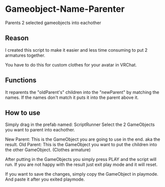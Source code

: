 # Gameobject-Name-Parenter
Parents 2 selected gameobjects into eachother

## Reason
I created this script to make it easier
and less time consuming to put 2 armatures together.

You have to do this for custom clothes for your avatar
in VRChat.

## Functions
It reparents the "oldParent's" children into the "newParent" by matching the names.
If the names don't match it puts it into the parent above it.

## How to use
Simply drag in the prefab named: ScriptRunner
Select the 2 GameObjects you want to parent into eachother.

New Parent: This is the GameObject you are going to use in the end. aka the result.
Old Parent: This is the GameObject you want to put the children into the other GameObject. (Clothes armature)

After putting in the GameObjects you simply press PLAY and the script will run.
If you are not happy with the result just exit play mode and it will reset.

If you want to save the changes, simply copy the GameObject in playmode.
And paste it after you exited playmode.
